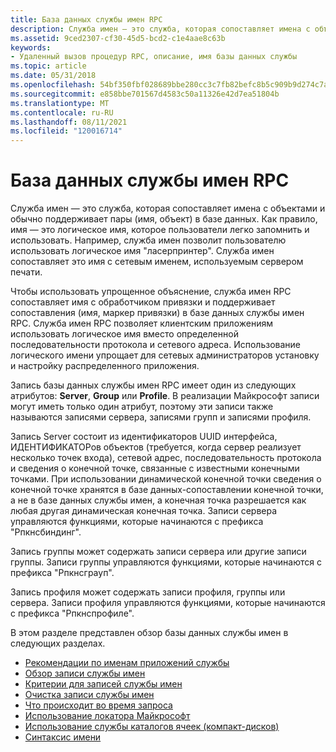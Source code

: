 ```yaml
---
title: База данных службы имен RPC
description: Служба имен — это служба, которая сопоставляет имена с объектами и обычно поддерживает пары (имя, объект) в базе данных.
ms.assetid: 9ced2307-cf30-45d5-bcd2-c1e4aae8c63b
keywords:
- Удаленный вызов процедур RPC, описание, имя базы данных службы
ms.topic: article
ms.date: 05/31/2018
ms.openlocfilehash: 54bf350fbf028689bbe280cc3c7fb82befc8b5c909b9d274c7ada61f908201ac
ms.sourcegitcommit: e858bbe701567d4583c50a11326e42d7ea51804b
ms.translationtype: MT
ms.contentlocale: ru-RU
ms.lasthandoff: 08/11/2021
ms.locfileid: "120016714"
---
```

# <a name="the-rpc-name-service-database"></a>База данных службы имен RPC

Служба имен — это служба, которая сопоставляет имена с объектами и обычно поддерживает пары (имя, объект) в базе данных. Как правило, имя — это логическое имя, которое пользователи легко запомнить и использовать. Например, служба имен позволит пользователю использовать логическое имя "ласерпринтер". Служба имен сопоставляет это имя с сетевым именем, используемым сервером печати.

Чтобы использовать упрощенное объяснение, служба имен RPC сопоставляет имя с обработчиком привязки и поддерживает сопоставления (имя, маркер привязки) в базе данных службы имен RPC. Служба имен RPC позволяет клиентским приложениям использовать логическое имя вместо определенной последовательности протокола и сетевого адреса. Использование логического имени упрощает для сетевых администраторов установку и настройку распределенного приложения.

Запись базы данных службы имен RPC имеет один из следующих атрибутов: **Server**, **Group** или **Profile**. В реализации Майкрософт записи могут иметь только один атрибут, поэтому эти записи также называются записями сервера, записями групп и записями профиля.

Запись Server состоит из идентификаторов UUID интерфейса, ИДЕНТИФИКАТОРов объектов (требуется, когда сервер реализует несколько точек входа), сетевой адрес, последовательность протокола и сведения о конечной точке, связанные с известными конечными точками. При использовании динамической конечной точки сведения о конечной точке хранятся в базе данных-сопоставлении конечной точки, а не в базе данных службы имен, а конечная точка разрешается как любая другая динамическая конечная точка. Записи сервера управляются функциями, которые начинаются с префикса "Рпкнсбиндинг".

Запись группы может содержать записи сервера или другие записи группы. Записи группы управляются функциями, которые начинаются с префикса "Рпкнсграуп".

Запись профиля может содержать записи профиля, группы или сервера. Записи профиля управляются функциями, которые начинаются с префикса "Рпкнспрофиле".

В этом разделе представлен обзор базы данных службы имен в следующих разделах.

-   [Рекомендации по именам приложений службы](name-service-application-guidelines.md)
-   [Обзор записи службы имен](an-overview-of-the-name-service-entry.md)
-   [Критерии для записей службы имен](criteria-for-name-service-entries.md)
-   [Очистка записи службы имен](name-service-entry-cleanup.md)
-   [Что происходит во время запроса](what-happens-during-a-query.md)
-   [Использование локатора Майкрософт](using-microsoft-locator.md)
-   [Использование службы каталогов ячеек (компакт-дисков)](using-the-cell-directory-service-cds-.md)
-   [Синтаксис имени](name-syntax.md)

 

 




